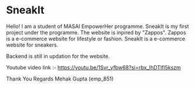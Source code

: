 # SneakIt 

Hello! I am a student of MASAI EmpowerHer programme. 
SneakIt is my first project under the programme. 
The website is inpired by "Zappos".
Zappos is a e-commerce website for lifestyle or fashion.
SneakIt is a e-commerce website for sneakers.


Backend is still in updation for the website.

Youtube video link :- https://youtu.be/1Svr_yfbw68?si=rbx_IhDTlfl5kszm

Thank You
Regards
Mehak Gupta (emp_851)
